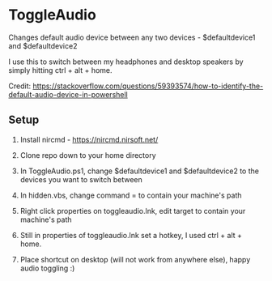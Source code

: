 # ToggleAudio

Changes default audio device between any two devices - $defaultdevice1 and $defaultdevice2

I use this to switch between my headphones and desktop speakers by simply hitting ctrl + alt + home.

Credit: https://stackoverflow.com/questions/59393574/how-to-identify-the-default-audio-device-in-powershell

## Setup

1. Install nircmd - https://nircmd.nirsoft.net/

2. Clone repo down to your home directory

3. In ToggleAudio.ps1, change $defaultdevice1 and $defaultdevice2 to the devices you want to switch between

4. In hidden.vbs, change command =  to contain your machine's path

5. Right click properties on toggleaudio.lnk, edit target to contain your machine's path 

6. Still in properties of toggleaudio.lnk set a hotkey, I used ctrl + alt + home.

7. Place shortcut on desktop (will not work from anywhere else), happy audio toggling :)
